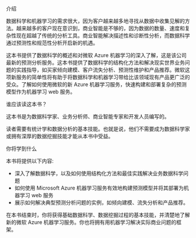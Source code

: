介绍

数据科学和机器学习的需求很大，因为客户越来越多地寻找从数据中收集见解的方法。越来越多的客户现在意识到，商业智能是不够的，因为数据的数量、速度和复杂性现在超越了传统的分析工具。商业智能解决描述性和诊断性分析，而数据科学通过预测性和规范性分析开启新的机遇。

这本书提供了数据科学的概述和对微软 Azure 机器学习的深入了解，这是该公司最新的预测分析服务。这本书提供了数据科学的结构化方法和解决现实世界业务问题的实践指导，如买家倾向建模、客户流失分析、预测性维护和产品推荐。微软这项新服务的简单性将有助于将数据科学和机器学习带给比该领域现有产品更广泛的受众。了解如何使用微软的新 Azure 机器学习服务，快速构建和部署复杂的预测模型作为机器学习 web 服务。

谁应该读这本书？

这本书是为数据科学家、业务分析师、商业智能专家和开发人员编写的。

读者需要有统计学和数据分析的基本技能。也就是说，他们不需要成为数据科学家或拥有深厚的数据挖掘技能才能从本书中受益。

你将学到什么

本书将提供以下内容:

*   深入了解数据科学，以及如何使用结构化方法和最佳实践解决业务数据科学问题
*   如何使用 Microsoft Azure 机器学习服务有效地构建预测模型并将其部署为机器学习 web 服务
*   展示如何解决典型预测分析问题的实例，如倾向建模、流失分析和产品推荐。

在本书结束时，你将获得基础数据科学、数据挖掘过程的基本技能，并清楚地了解新的微软 Azure 机器学习服务。你也将拥有用机器学习解决实际商业问题的框架。